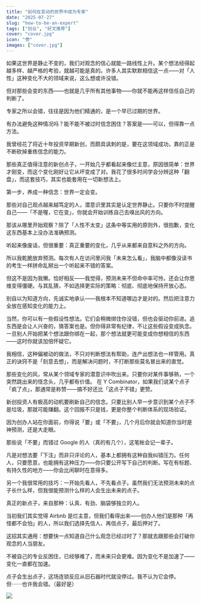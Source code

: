 ```yaml
---
title: "如何在变动的世界中成为专家"
date: "2025-07-27"
slug: "how-to-be-an-expert"
tags: ["创业", "好文推荐"]
cover: "cover.jpg"
icon: "😎"
images: ["cover.jpg"]
---
```

如果这世界是静止不变的，我们对观念的信心就能一路线性上升。某个想法经得起越多样、越严格的考验，就越可能是真的。许多人其实默默相信这一点——对「人性」这种变化不大的领域来说，这么想或许没错。



但对那些会变的东西——也就是几乎所有其他事物——你就不能再这样信任自己的判断了。



专家之所以会错，往往是因为他们精通的，是一个早已过期的世界。



有办法避免这种情况吗？能不能不被过时信念困住？答案是——可以，但得靠一点方法。



我曾经花了将近十年投资早期新创，而颇具讽刺的是，要在这领域成功，靠的正是不断砍掉重练信念的能力。



那些真正值得注意的新创点子，一开始几乎都看起来像烂主意，原因很简单：世界才刚变，而这个变化刚好让它从坏变成了对。我花了很多时间学会分辨这种「翻盘」，而这套技巧，其实也能套用在一切新想法上。



第一步，养成一种信念：世界一定会变。



那些对自己观点越来越笃定的人，潜意识里其实是认定世界静止。只要你不时提醒自己——「不是喔，它在变」，你就会开始训练自己去嗅出风的方向。



那该从哪里开始观察？除了「人性不太变」这条中等实用的原则外，很抱歉，变化这东西基本上没办法准确预测。



听起来像废话，但很重要：真正重要的变化，几乎从来都来自意料之外的方向。



所以我乾脆放弃预测。每次有人在访问里问我「未来怎么看」，我脑中都像没读书的考生一样拼命乱掰出一个听起来不错的答案。



但这不是因为我懒。恰好相反——我觉得，预测未来不但命中率可怜，还会让你思维变得僵硬。与其乱猜，不如选择更实际的策略：彻底、彻底地保持开放心态。



别自以为知道方向，先诚实地承认——我根本不知道哪边才是对的。然后把注意力全放在感知变化的能力上。



当然，你可以有一些假设性想法。它们会稍微绑住你没错，但也会驱动你前进。追东西是会让人兴奋的，猜答案也是。但你得非常有纪律，不让这些假设变成执念。
一旦别人开始把某个想法跟你绑在一起，那个想法就更可能变成你想相信的东西——这时你就该加倍怀疑它。



我相信，这种偏被动的做法，不只对判断想法有帮助，连产出想法也一样管用。真正的诀窍不是「刻意去想」，而是解决问题时，不打断那些莫名冒出来的直觉。



那些变化的风，常从某个领域专家的潜意识中吹出来。只要你对某件事够熟，一个突然跳出来的怪念头，几乎都有价值。
在 Y Combinator，如果我们说某个点子「疯了点」，那通常是称赞——搞不好还比「这点子不错」更赞。



新创投资人有极高的动机要刷新自己的信念。只要比别人早一步意识到某个点子不是垃圾，那就可能赚翻。这个回报不只是钱，更是你整个判断体系的现场验证。



因为创办人站在你面前，你得说「要」或「不要」，几个月后你就会知道你当时是神预测，还是大走眼。



那些说「不要」而错过 Google 的人（真的有几个），这笔帐会记一辈子。



凡是对想法要「下注」而非只评论的人，基本上都拥有这种自我纠错压力。任何人，只要愿意，也能拥有这种压力——你只要公开写下自己的判断。写在有标题、有持久性的地方——你会比闲聊时在意得多。



另一个我很常用的技巧：一开始先看人，不先看点子。虽然我们无法预测未来的点子长什么样，但我很能预测什么样的人会生出未来的点子。



真正的新点子，来自那种：认真、有劲、脑袋够独立的人。



当初我们其实觉得 Airbnb 是烂主意，但我们看得出来——创办人他们是那种「再怪都不会怕」的人，所以我们选择先信人、再信点子，最后押对了。



这招其实通用：想要快一点知道自己什么观念已经过时了？那就去跟那些会打破你观念的人当朋友。



不被自己的专业反困住，已经够难了，而未来只会更难。因为变化不是加速了——变化一直都在加速。



点子会生出点子，这场连锁反应从旧石器时代就没停过。我不认为它会停。
但⋯⋯也许我会错。（最好是）




![](https://prod-files-secure.s3.us-west-2.amazonaws.com/112d0858-5090-4d34-a606-b75eb8d65fd2/46476355-9cf3-4e99-9b7a-3531bc426380/1000202064.png?X-Amz-Algorithm=AWS4-HMAC-SHA256&X-Amz-Content-Sha256=UNSIGNED-PAYLOAD&X-Amz-Credential=ASIAZI2LB466ZLQI4TQT%2F20251018%2Fus-west-2%2Fs3%2Faws4_request&X-Amz-Date=20251018T130220Z&X-Amz-Expires=3600&X-Amz-Security-Token=IQoJb3JpZ2luX2VjEBQaCXVzLXdlc3QtMiJHMEUCIHvKsCfqLUFmJqE27qoTIvZ3SGuvcgHzi%2FPy7K%2BCmrJqAiEAglL4ZsMSbppvDlIwegnVA%2F24%2BBoRTt3HON54MkIVjwEqiAQIvf%2F%2F%2F%2F%2F%2F%2F%2F%2F%2FARAAGgw2Mzc0MjMxODM4MDUiDMJ97EyCiUCq2FjfQyrcAyIh9uy2%2BpKcbo%2FGbqDknmIvgEnPuoMTpOolCdbM5Fk%2BDZctMeiBWmSYoiMxH%2FrMSj9EaPG2mLtO2Q4e62P8mcymXYxXk59BvqxHLRQbIoTDqHB1VA0Lr%2B8PCBpIPmIuB7rK9onvEkAmyA9Awz8bptUc0FhEq9z77oaOF2fqVEFzNhgWxfy9e9qCQ5HaXoxsCNMgb85m5%2B66VDXsJ4N1d3kQ8l80dy6pQnH6uy%2BfzsJySVqdNktue4njxml%2BIp4dtMJ2ZR%2F8r4YWj9pNPV2rJGcQCrHVvgFmDKtyXunnFUatGA%2B9ItcFxZesgHikvJ3M37BzW62xraHSeQ5LuMSY8pZjnBsY51S3WFzbdMMf%2Fw6LMpN9mZw3q5j9%2BuK9Wm7Mnor9MgMNPmDhFUGXHa%2BC99IwKV47aibwPj%2FuuDn4wM07kzmTzhkSVitHA5Ue0SpSX%2B3CgsBb15TeNIyu7n2TdvqcWawuEX7C%2FPs%2B7j3nVNmry8RxZw9%2BM1zOcttdaBhC9gZxkmreGf55CVcuRbJEbvGYUd5%2Fe6tpiTXd0Ixf8skWoOgup9PH9bhJNdiIAHTjifxmjWroS%2BLKKr5Ik6W6SGeqIRkiCF0lqdwlqRNg%2FaWH3058k59rF3cgxqdcMLKHzscGOqUBm06MDysnjgzfCUbaFYpG%2BWRsR1TMUH5fFiuK0YG1lIxRO6imPYl8I8AEa%2B4gF2%2FmVaeDbK66BUqJ%2B3vH3tV%2FST7P3A5daku%2F5ZPoSelee%2BhIuEd%2F0ddfBUN9sy8S1%2BpHM5%2FNPjfsRM2fiSmZm2F2HDbzdxdmiS9KJUxFTzGUeg7i%2BiziXxiq9q%2FJQG%2FVj3Vp9Szx8e3u9aiz9fI%2FCd2Itg5xt9Jf&X-Amz-Signature=242b44d9da89605c6a63139d8e792f6796310c1d086df7e9ac869b55b7c18c14&X-Amz-SignedHeaders=host&x-amz-checksum-mode=ENABLED&x-id=GetObject)

